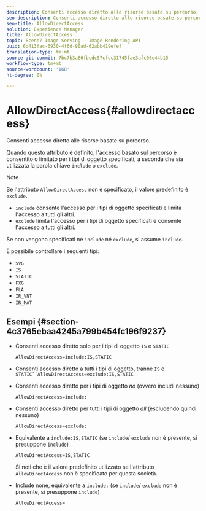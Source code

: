 ```yaml
---
description: Consenti accesso diretto alle risorse basate su percorso.
seo-description: Consenti accesso diretto alle risorse basate su percorso.
seo-title: AllowDirectAccess
solution: Experience Manager
title: AllowDirectAccess
topic: Scene7 Image Serving - Image Rendering API
uuid: 6d413fac-6930-4f6d-90ad-62abb419efef
translation-type: tm+mt
source-git-commit: 7bc7b3a86fbcdc57cfdc31745fae3afc06e44b15
workflow-type: tm+mt
source-wordcount: '168'
ht-degree: 0%

---
```



# AllowDirectAccess{#allowdirectaccess}

Consenti accesso diretto alle risorse basate su percorso.

Quando questo attributo è definito, l&#39;accesso basato sul percorso è consentito o limitato per i tipi di oggetto specificati, a seconda che sia utilizzata la parola chiave `include` o `exclude`.

>[!NOTE]
>
>Se l&#39;attributo `AllowDirectAccess` non è specificato, il valore predefinito è `exclude`.

* `include` consente l&#39;accesso per i tipi di oggetto specificati e limita l&#39;accesso a tutti gli altri.
* `exclude` limita l&#39;accesso per i tipi di oggetto specificati e consente l&#39;accesso a tutti gli altri.

Se non vengono specificati né `include` né `exclude`, si assume `include`.

È possibile controllare i seguenti tipi:

* `SVG`
* `IS`
* `STATIC`
* `FXG`
* `FLA`
* `IR_VNT`
* `IR_MAT`

## Esempi {#section-4c3765ebaa4245a799b454fc196f9237}

* Consenti accesso diretto solo per i tipi di oggetto `IS` e `STATIC`

   `AllowDirectAccess=include:IS,STATIC`

* Consenti accesso diretto a tutti i tipi di oggetto, tranne `IS` e `STATIC``AllowDirectAccess=exclude:IS,STATIC`

* Consenti accesso diretto per i tipi di oggetto *no* (ovvero includi nessuno)

   `AllowDirectAccess=include:`

* Consenti accesso diretto per tutti i tipi di oggetto *all* (escludendo quindi nessuno)

   `AllowDirectAccess=exclude:`

* Equivalente a `include:IS,STATIC` (se `include`/ `exclude` non è presente, si presuppone `include`)

   `AllowDirectAccess=IS,STATIC`

   Si noti che è il valore predefinito utilizzato se l&#39;attributo `AllowDirectAccess` non è specificato per questa società.

* Include none, equivalente a `include:` (se `include`/ `exclude` non è presente, si presuppone `include`)

   `AllowDirectAccess=`

